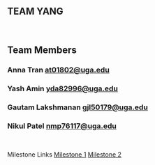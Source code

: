 ## TEAM YANG

<br> 

## Team Members
### Anna Tran at01802@uga.edu
### Yash Amin yda82996@uga.edu
### Gautam Lakshmanan gjl50179@uga.edu
### Nikul Patel nmp76117@uga.edu

<br> 
    
Milestone Links
    <a href="url">Milestone 1</a>
    <a href="url">Milestone 2</a>
